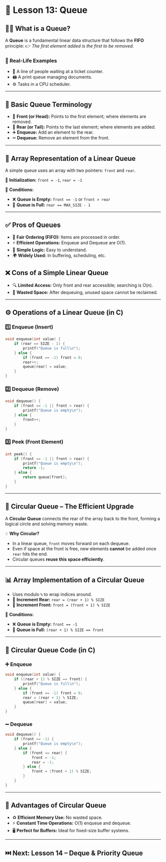 # 📘 Lesson 13: **Queue**


## 🚶‍♂️ What is a Queue?

A **Queue** is a fundamental linear data structure that follows the **FIFO** principle:
👉 *The first element added is the first to be removed.*

### 📌 Real-Life Examples

* 👥 A line of people waiting at a ticket counter.
* 🖨️ A print queue managing documents.
* ⚙️ Tasks in a CPU scheduler.

---

## 🧾 Basic Queue Terminology

* 🎯 **Front (or Head):** Points to the first element; where elements are removed.
* 🎯 **Rear (or Tail):** Points to the last element; where elements are added.
* ➕ **Enqueue:** Add an element to the rear.
* ➖ **Dequeue:** Remove an element from the front.

---

## 🔢 Array Representation of a Linear Queue

A simple queue uses an array with two pointers: `front` and `rear`.

📍 **Initialization:** `front = -1`, `rear = -1`

📌 **Conditions:**

* ❌ **Queue is Empty:** `front == -1` or `front > rear`
* 🚫 **Queue is Full:** `rear == MAX_SIZE - 1`

---

## ✅ Pros of Queues

* 🧾 **Fair Ordering (FIFO):** Items are processed in order.
* ⚡ **Efficient Operations:** Enqueue and Dequeue are O(1).
* 🧠 **Simple Logic:** Easy to understand.
* 🌍 **Widely Used:** In buffering, scheduling, etc.

## ❌ Cons of a Simple Linear Queue

* 🔍 **Limited Access:** Only front and rear accessible; searching is O(n).
* 🧱 **Wasted Space:** After dequeuing, unused space cannot be reclaimed.

---

## ⚙️ Operations of a Linear Queue (in C)

### 1️⃣ Enqueue (Insert)

```c
void enqueue(int value) {
    if (rear == SIZE - 1) {
        printf("Queue is full\n");
    } else {
        if (front == -1) front = 0;
        rear++;
        queue[rear] = value;
    }
}
```

### 2️⃣ Dequeue (Remove)

```c
void dequeue() {
    if (front == -1 || front > rear) {
        printf("Queue is empty\n");
    } else {
        front++;
    }
}
```

### 3️⃣ Peek (Front Element)

```c
int peek() {
    if (front == -1 || front > rear) {
        printf("Queue is empty\n");
        return -1;
    } else {
        return queue[front];
    }
}
```

---

## 🔄 Circular Queue – The Efficient Upgrade

A **Circular Queue** connects the rear of the array back to the front, forming a logical circle and solving memory waste.

💡 **Why Circular?**

* In a linear queue, `front` moves forward on each dequeue.
* Even if space at the front is free, new elements **cannot** be added once `rear` hits the end.
* Circular queues **reuse this space efficiently**.

---

## 📊 Array Implementation of a Circular Queue

* Uses modulo `%` to wrap indices around.
* 🔹 **Increment Rear:** `rear = (rear + 1) % SIZE`
* 🔹 **Increment Front:** `front = (front + 1) % SIZE`

📌 **Conditions:**

* ❌ **Queue is Empty:** `front == -1`
* 🚫 **Queue is Full:** `(rear + 1) % SIZE == front`

---

## 🔧 Circular Queue Code (in C)

### ➕ Enqueue

```c
void enqueue(int value) {
    if ((rear + 1) % SIZE == front) {
        printf("Queue is full\n");
    } else {
        if (front == -1) front = 0;
        rear = (rear + 1) % SIZE;
        queue[rear] = value;
    }
}
```

### ➖ Dequeue

```c
void dequeue() {
    if (front == -1) {
        printf("Queue is empty\n");
    } else {
        if (front == rear) {
            front = -1;
            rear = -1;
        } else {
            front = (front + 1) % SIZE;
        }
    }
}
```

---

## 💪 Advantages of Circular Queue

* ♻️ **Efficient Memory Use:** No wasted space.
* ⚡ **Constant Time Operations:** O(1) enqueue and dequeue.
* 🖥️ **Perfect for Buffers:** Ideal for fixed-size buffer systems.

---

## ⏭️ Next: **Lesson 14 – Deque & Priority Queue**


